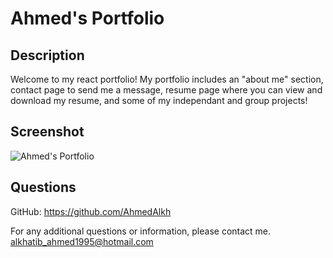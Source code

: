 # Ahmed's Portfolio

## Description

Welcome to my react portfolio! My portfolio includes an "about me" section, contact page to send me a message, resume page where you can view and download my resume, and some of my independant and group projects!

## Screenshot

![Ahmed's Portfolio](https://user-images.githubusercontent.com/90983346/158081203-af347efc-6524-4fb9-8066-a83090ff9238.png)

## Questions

GitHub: https://github.com/AhmedAlkh

For any additional questions or information, please contact me.
[alkhatib_ahmed1995@hotmail.com](mailto:alkhatib_ahmed1995@hotmail.com)